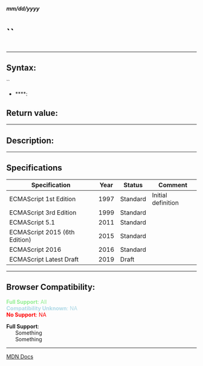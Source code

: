 ##### mm/dd/yyyy
# ``

```js

```

---

## Syntax:
``

* ****: 

## Return value:


---

## Description:


---

## Specifications
| Specification | Year | Status | Comment |
|---|---|---|---|
| ECMAScript 1st Edition | 1997 | Standard | Initial definition |
| ECMAScript 3rd Edition | 1999 | Standard |  |
| ECMAScript 5.1 | 2011 | Standard |  |
| ECMAScript 2015 (6th Edition) | 2015 | Standard |  |
| ECMAScript 2016 | 2016 | Standard |  |
| ECMAScript Latest Draft | 2019 | Draft |  |

---

## Browser Compatibility:
<span style="color: lightgreen">**Full Support**: All</span>  
<span style="color: lightblue">**Compatibility Unknown**: NA</span>  
<span style="color: red">**No Support**: NA</span>

<span style="color: ">**Full Support**:  
  &nbsp; &nbsp; &nbsp; Something  
  &nbsp; &nbsp; &nbsp; Something  
</span>

---

[MDN Docs](https://developer.mozilla.org/en-US/docs/Web/JavaScript/Reference/Global_Objects/DataView/setInt16)